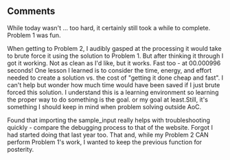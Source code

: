 ## Comments
While today wasn't ... too hard, it certainly still took a while to complete. 
Problem 1 was fun. 

When getting to Problem 2, I audibly gasped at the processing it would take to brute force it using the solution to Problem 1. 
But after thinking it through I got it working. Not as clean as I'd like, but it works. Fast too - at 00.000996 seconds! 
One lesson I learned is to consider the time, energy, and effort needed to create a solution vs. the cost of "getting it done cheap and fast". I can't help but wonder how much time would have been saved if I just brute forced this solution.  I understand this is a learning environment so learning the proper way to do something is the goal. or my goal at least.Still, it's something I should keep in mind when problem solving outside AoC. 

Found that importing the sample_input really helps with troubleshooting quickly - compare the debugging process to that of the website. Forgot I had started doing that last year too. 
That and, while my Problem 2 CAN perform Problem 1's work, I wanted to keep the previous function for posterity.